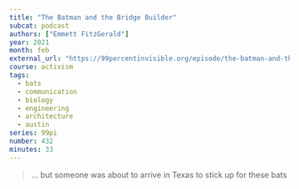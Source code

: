 ```yaml
---
title: "The Batman and the Bridge Builder"
subcat: podcast
authors: ["Emmett FitzGerald"]
year: 2021
month: feb
external_url: "https://99percentinvisible.org/episode/the-batman-and-the-bridge-builder/"
course: activism
tags:
  - bats
  - communication
  - biology
  - engineering
  - architecture
  - austin
series: 99pi
number: 432
minutes: 33
---
```


> … but someone was about to arrive in Texas to stick up for these bats


